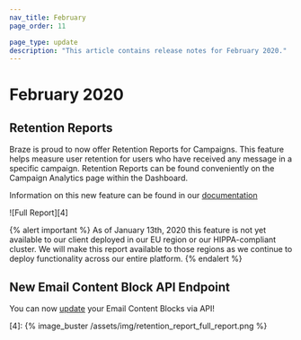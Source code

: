 ```yaml
---
nav_title: February
page_order: 11

page_type: update
description: "This article contains release notes for February 2020."
---
```

# February 2020

## Retention Reports

Braze is proud to now offer Retention Reports for Campaigns. This feature helps measure user retention for users who have received any message in a specific campaign. Retention Reports can be found conveniently on the Campaign Analytics page within the Dashboard. 

Information on this new feature can be found in our [documentation]({{site.baseurl}}/user_guide/engagement_tools/campaigns/testing_and_more/retention_reports/)

![Full Report][4]

{% alert important %}
As of January 13th, 2020 this feature is not yet available to our client deployed in our EU region or our HIPPA-compliant cluster. We will make this report available to those regions as we continue to deploy functionality across our entire platform.
{% endalert %}

## New Email Content Block API Endpoint

You can now [update]({{site.baseurl}}/api/endpoints/templates/content_blocks_templates/post_update_content_block/) your Email Content Blocks via API!

[4]: {% image_buster /assets/img/retention_report_full_report.png %}
